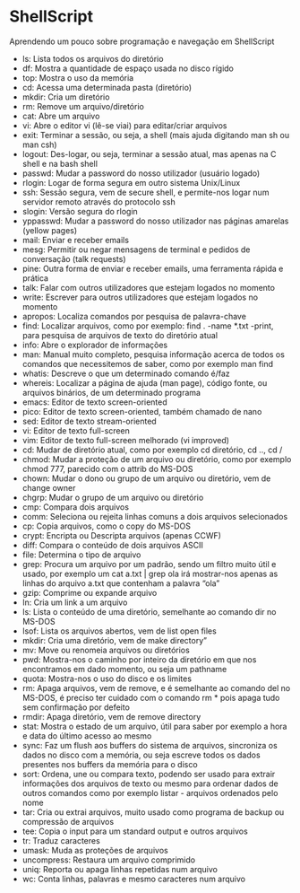 # ShellScript
Aprendendo um pouco sobre programação e navegação em ShellScript

- ls: Lista todos os arquivos do diretório
- df: Mostra a quantidade de espaço usada no disco rígido
- top: Mostra o uso da memória
- cd: Acessa uma determinada pasta (diretório)
- mkdir: Cria um diretório
- rm: Remove um arquivo/diretório
- cat: Abre um arquivo
- vi: Abre o editor vi (lê-se viai) para editar/criar arquivos
- exit: Terminar a sessão, ou seja, a shell (mais ajuda digitando man sh ou man csh)
- logout: Des-logar, ou seja, terminar a sessão atual, mas apenas na C shell e na bash shell
- passwd: Mudar a password do nosso utilizador (usuário logado)
- rlogin: Logar de forma segura em outro sistema Unix/Linux
- ssh: Sessão segura, vem de secure shell, e permite-nos logar num servidor remoto através do protocolo ssh
- slogin: Versão segura do rlogin
- yppasswd: Mudar a password do nosso utilizador nas páginas amarelas (yellow pages)
- mail: Enviar e receber emails
- mesg: Permitir ou negar mensagens de terminal e pedidos de conversação (talk requests)
- pine: Outra forma de enviar e receber emails, uma ferramenta rápida e prática
- talk: Falar com outros utilizadores que estejam logados no momento
- write: Escrever para outros utilizadores que estejam logados no momento
- apropos: Localiza comandos por pesquisa de palavra-chave
- find: Localizar arquivos, como por exemplo: find . -name *.txt -print, para pesquisa de arquivos de texto do diretório atual
- info: Abre o explorador de informações
- man: Manual muito completo, pesquisa informação acerca de todos os comandos que necessitemos de saber, como por exemplo man find
- whatis: Descreve o que um determinado comando é/faz
- whereis: Localizar a página de ajuda (man page), código fonte, ou arquivos binários, de um determinado programa
- emacs: Editor de texto screen-oriented
- pico: Editor de texto screen-oriented, também chamado de nano
- sed: Editor de texto stream-oriented
- vi: Editor de texto full-screen
- vim: Editor de texto full-screen melhorado (vi improved)
- cd: Mudar de diretório atual, como por exemplo cd diretório, cd .., cd /
- chmod: Mudar a proteção de um arquivo ou diretório, como por exemplo chmod 777, parecido com o attrib do MS-DOS
- chown: Mudar o dono ou grupo de um arquivo ou diretório, vem de change owner
- chgrp: Mudar o grupo de um arquivo ou diretório
- cmp: Compara dois arquivos
- comm: Seleciona ou rejeita linhas comuns a dois arquivos selecionados
- cp: Copia arquivos, como o copy do MS-DOS
- crypt: Encripta ou Descripta arquivos (apenas CCWF)
- diff: Compara o conteúdo de dois arquivos ASCII
- file: Determina o tipo de arquivo
- grep: Procura um arquivo por um padrão, sendo um filtro muito útil e usado, por exemplo um cat a.txt | grep ola irá mostrar-nos apenas as linhas do arquivo a.txt que contenham a palavra “ola”
- gzip: Comprime ou expande arquivo
- ln: Cria um link a um arquivo
- ls: Lista o conteúdo de uma diretório, semelhante ao comando dir no MS-DOS
- lsof: Lista os arquivos abertos, vem de list open files
- mkdir: Cria uma diretório, vem de make directory”
- mv: Move ou renomeia arquivos ou diretórios
- pwd: Mostra-nos o caminho por inteiro da diretório em que nos encontramos em dado momento, ou seja um pathname
- quota: Mostra-nos o uso do disco e os limites
- rm: Apaga arquivos, vem de remove, e é semelhante ao comando del no MS-DOS, é preciso ter cuidado com o comando rm * pois apaga tudo sem confirmação por defeito
- rmdir: Apaga diretório, vem de remove directory
- stat: Mostra o estado de um arquivo, útil para saber por exemplo a hora e data do último acesso ao mesmo
- sync: Faz um flush aos buffers do sistema de arquivos, sincroniza os dados no disco com a memória, ou seja escreve todos os dados presentes nos buffers da memória para o disco
- sort: Ordena, une ou compara texto, podendo ser usado para extrair informações dos arquivos de texto ou mesmo para ordenar dados de outros comandos como por exemplo listar - arquivos ordenados pelo nome
- tar: Cria ou extrai arquivos, muito usado como programa de backup ou compressão de arquivos
- tee: Copia o input para um standard output e outros arquivos
- tr: Traduz caracteres
- umask: Muda as proteções de arquivos
- uncompress: Restaura um arquivo comprimido
- uniq: Reporta ou apaga linhas repetidas num arquivo
- wc: Conta linhas, palavras e mesmo caracteres num arquivo
